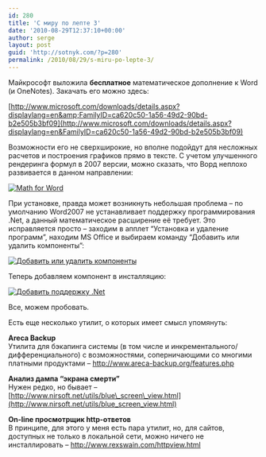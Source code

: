 ```yaml
---
id: 280
title: 'С миру по лепте 3'
date: '2010-08-29T12:37:10+00:00'
author: serge
layout: post
guid: 'http://sotnyk.com/?p=280'
permalink: /2010/08/29/s-miru-po-lepte-3/
---
```


Майкрософт выложила **бесплатное** математическое дополнение к Word (и OneNotes). Закачать его можно здесь:

[http://www.microsoft.com/downloads/details.aspx?displaylang=en&amp;FamilyID=ca620c50-1a56-49d2-90bd-b2e505b3bf09](http://www.microsoft.com/downloads/details.aspx?displaylang=en&FamilyID=ca620c50-1a56-49d2-90bd-b2e505b3bf09)  
  
Возможности его не сверхширокие, но вполне подойдут для несложных расчетов и построения графиков прямо в тексте. С учетом улучшенного рендеринга формул в 2007 версии, можно сказать, что Ворд неплохо развивается в данном направлении:

[![Math for Word](https://sotnyk.github.io/wp-content/uploads/2010/08/Math4Word.png "Math for Word")](https://sotnyk.github.io/wp-content/uploads/2010/08/Math4Word.png)

При установке, правда может возникнуть небольшая проблема – по умолчанию Word2007 не устанавливает поддержку программирования .Net, а данный математическое расширение её требует. Это исправляется просто – заходим в апплет “Установка и удаление программ”, находим MS Office и выбираем команду “Добавить или удалить компоненты”:

[![Добавить или удалить компоненты](https://sotnyk.github.io/wp-content/uploads/2010/08/WordChangeSetup.png "Добавить или удалить компоненты")](https://sotnyk.github.io/wp-content/uploads/2010/08/WordChangeSetup.png)

Теперь добавляем компонент в инсталляцию:

[![Добавить поддержку .Net](https://sotnyk.github.io/wp-content/uploads/2010/08/NetSupport.png "Добавить поддержку .Net")](https://sotnyk.github.io/wp-content/uploads/2010/08/NetSupport.png)

Все, можем пробовать.

Есть еще несколько утилит, о которых имеет смысл упомянуть:

**Areca Backup**  
Утилита для бэкапинга системы (в том числе и инкрементального/дифференциального) с возможностями, соперничающими со многими платными продуктами – <http://www.areca-backup.org/features.php>

**Анализ дампа “экрана смерти”**  
Нужен редко, но бывает – [http://www.nirsoft.net/utils/blue\_screen\_view.html](http://www.nirsoft.net/utils/blue_screen_view.html)

**On-line просмотрщик http-ответов**  
В принципе, для этого у меня есть пара утилит, но, для сайтов, доступных не только в локальной сети, можно ничего не инсталлировать – <http://www.rexswain.com/httpview.html>